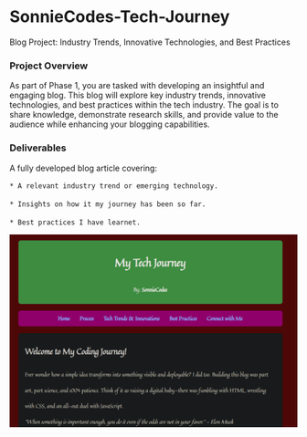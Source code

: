 # SonnieCodes-Tech-Journey

Blog Project: Industry Trends, Innovative Technologies, and Best Practices

### Project Overview

As part of Phase 1, you are tasked with developing an insightful and engaging blog. This blog will explore key industry trends, innovative technologies, and best practices within the tech industry. The goal is to share knowledge, demonstrate research skills, and provide value to the audience while enhancing your blogging capabilities.

### Deliverables

A fully developed blog article covering:

    * A relevant industry trend or emerging technology.

    * Insights on how it my journey has been so far.

    * Best practices I have learnet.
    
![alt text](blog.png)

